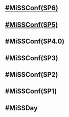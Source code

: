 ## [#MiSSConf(SP6)](SP6)
## [#MiSSConf(SP5)](SP5)
## #MiSSConf(SP4.0)
## #MiSSConf(SP3)
## #MiSSConf(SP2)
## #MiSSConf(SP1)
## #MiSSDay

